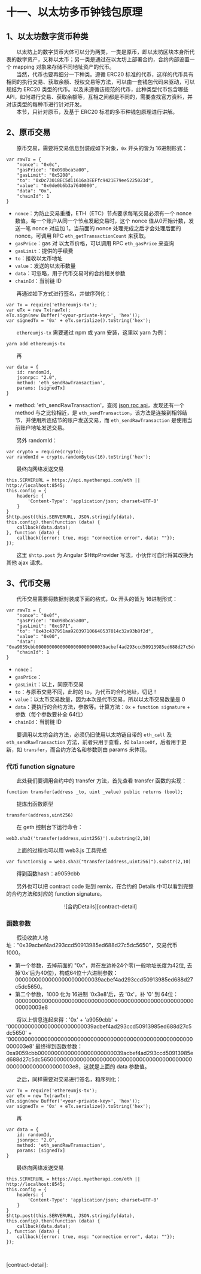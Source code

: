 # 十一、以太坊多币钟钱包原理
## 1、以太坊数字货币种类
&nbsp;&nbsp;&nbsp;&nbsp;&nbsp;&nbsp;&nbsp;以太坊上的数字货币大体可以分为两类，一类是原币，即以太坊区块本身所代表的数字资产，又称以太币；另一类是通过在以太坊上部署合约，合约内部设置一个 mapping 对象来存储不同地址资产的代币。<br/>
&nbsp;&nbsp;&nbsp;&nbsp;&nbsp;&nbsp;&nbsp;当然，代币也要再细分一下种类。遵循 ERC20 标准的代币，这样的代币具有相同的执行交易、获取余额、授权交易等方法，可以由一套钱包代码来驱动，可以规结为 ERC20 类型的代币。以及未遵循该规范的代币，此种类型代币包含哪些 API，如何进行交易、获取余额等，互相之间都是不同的，需要查找官方资料，并对该类型的每种币进行针对开发。<br/>
&nbsp;&nbsp;&nbsp;&nbsp;&nbsp;&nbsp;&nbsp;本节，只针对原币，及基于 ERC20 标准的多币种钱包原理进行讲解。

## 2、原币交易
&nbsp;&nbsp;&nbsp;&nbsp;&nbsp;&nbsp;&nbsp;原币交易，需要将交易信息封装成如下对象，`0x` 开头的皆为 16进制形式：

```
var rawTx = {
    "nonce": "0x0c",
    "gasPrice": "0x098bca5a00",
    "gasLimit": "0x5208",
    "to": "0xDc73018EC5d11616a3EEFfc9421E79ee5225023d",
    "value": "0x0de0b6b3a7640000",
    "data": "0x",
    "chainId": 1
}
```

- `nonce`：为防止交易重播，ETH（ETC）节点要求每笔交易必须有一个 nonce 数值。每一个账户从同一个节点发起交易时，这个 nonce 值从0开始计数，发送一笔 nonce 对应加 1。当前面的 nonce 处理完成之后才会处理后面的 nonce。可调用 RPC `eth_getTransactionCount` 来获取。 <br/>
- `gasPrice`：gas 对 以太币价格，可以调用 RPC `eth_gasPrice` 来查询<br/>
- `gasLimit`：提供的手续费<br/>
- `to`：接收以太币地址<br/>
- `value`：发送的以太币数量<br/> 
- `data`：可忽略，用于代币交易时的合约相关参数<br/>
- `chainId`：当前链 ID<br/>

&nbsp;&nbsp;&nbsp;&nbsp;&nbsp;&nbsp;&nbsp;再通过如下方式进行签名，并做序列化：

```
var Tx = require('ethereumjs-tx');
var eTx = new Tx(rawTx);
eTx.sign(new Buffer('<your-private-key>', 'hex'));
var signedTx = '0x' + eTx.serialize().toString('hex');
```

&nbsp;&nbsp;&nbsp;&nbsp;&nbsp;&nbsp;&nbsp;`ethereumjs-tx` 需要通过 npm 或 yarn 安装，这里以 yarn 为例：

```
yarn add ethereumjs-tx
```

&nbsp;&nbsp;&nbsp;&nbsp;&nbsp;&nbsp;&nbsp;再

```
var data = {
    id: randomId,
    jsonrpc: "2.0",
    method: 'eth_sendRawTransaction',
    params: [signedTx]
}
```
- method: 'eth_sendRawTransaction'，查阅 [json rpc api](https://github.com/ethereum/wiki/wiki/JSON-RPC#eth_sendrawtransaction)，发现还有一个 method 与之比较相近，是 `eth_sendTransaction`，该方法是连接到相邻结节，并使用所连结节的账户发送交易，而 `eth_sendRawTransaction` 是使用当前账户地址发送交易。

&nbsp;&nbsp;&nbsp;&nbsp;&nbsp;&nbsp;&nbsp;另外 randomId：

```
var crypto = require(crypto);
var randomId = crypto.randomBytes(16).toString('hex');
```

&nbsp;&nbsp;&nbsp;&nbsp;&nbsp;&nbsp;&nbsp;最终向网络发送交易

```
this.SERVERURL = https://api.myetherapi.com/eth || http://localhost:8545;
this.config = {
    headers: {
        'Content-Type': 'application/json; charset=UTF-8'
    }
}
$http.post(this.SERVERURL, JSON.stringify(data), this.config).then(function (data) {
    callback(data.data);
}, function (data) {
    callback({error: true, msg: "connection error", data: ""});
});
```

&nbsp;&nbsp;&nbsp;&nbsp;&nbsp;&nbsp;&nbsp;这里 `$http.post` 为 Angular $HttpProvider 写法，小伙伴可自行将其改换为其他 ajax 请求。


## 3、代币交易
&nbsp;&nbsp;&nbsp;&nbsp;&nbsp;&nbsp;&nbsp;代币交易需要将数据封装成下面的格式，0x 开头的皆为 16进制形式：

```
var rawTx = {
    "nonce": "0x0f",
    "gasPrice": "0x098bca5a00",
    "gasLimit": "0xc971",
    "to": "0x43c437951aa920397106640537014c32a93b8f2d",
    "value": "0x00",
    "data": "0xa9059cbb00000000000000000000000039acbef4ad293ccd50913985ed688d27c5dc565000000000000000000000000000000000000000000000000000000000000003e8",
    "chainId": 1
}
```

- `nonce`：<br/>
- `gasPrice`：<br/>
- `gasLimit`：以上，同原币交易<br/>
- `to`：与原币交易不同，此时的 to，为代币的合约地址，切记！<br/>
- `value`：以太币交易数量，因为本次是代币交易，所以以太币交易数量是 0<br/> 
- `data`：要执行的合约方法，参数等。计算方法：`0x` + `function signature` + 参数（每个参数要补全 64位）<br/>
- `chainId`：当前链 ID<br/>

&nbsp;&nbsp;&nbsp;&nbsp;&nbsp;&nbsp;&nbsp;要调用以太坊合约方法，必须仍旧使用以太坊链自带的 `eth_call` 及 `eth_sendRawTransaction` 方法，前者只用于查看，如 `balanceOf`，后者用于更新，如 `transfer`，而合约方法名和参数则由 params 来体现。

### 代币 function signature
&nbsp;&nbsp;&nbsp;&nbsp;&nbsp;&nbsp;&nbsp;此处我们要调用合约中的 transfer 方法，首先查看 transfer 函数的实现：

```
function transfer(address _to, uint _value) public returns (bool);
```

&nbsp;&nbsp;&nbsp;&nbsp;&nbsp;&nbsp;&nbsp;提炼出函数原型

```
transfer(address,uint256)
```

&nbsp;&nbsp;&nbsp;&nbsp;&nbsp;&nbsp;&nbsp;在 geth 控制台下运行命令：

```
web3.sha3('transfer(address,uint256)').substring(2,10)
```

&nbsp;&nbsp;&nbsp;&nbsp;&nbsp;&nbsp;&nbsp;上面的过程也可以用 web3.js 工具完成

```
var functionSig = web3.sha3("transfer(address,uint256)").substr(2,10)
```

&nbsp;&nbsp;&nbsp;&nbsp;&nbsp;&nbsp;&nbsp;得到函数hash：a9059cbb<br/>

&nbsp;&nbsp;&nbsp;&nbsp;&nbsp;&nbsp;&nbsp;另外也可以把 contract code 贴到 remix，在合约的 Details 中可以看到完整的合约方法和对应的 function signature。

<center>![合约Details][contract-detail]</center>

### 函数参数
&nbsp;&nbsp;&nbsp;&nbsp;&nbsp;&nbsp;&nbsp;假设收款人地址："0x39acbef4ad293ccd50913985ed688d27c5dc5650"，交易代币 1000。

- 第一个参数，去掉前面的 "0x"，并在左边补24个零(一般地址长度为42位, 去掉'0x'后为40位)，构成64位十六进制参数：00000000000000000000000039acbef4ad293ccd50913985ed688d27c5dc5650。
- 第二个参数，1000 化为 16进制 '0x3e8'后，去 '0x'，补 '0' 到 64位：00000000000000000000000000000000000000000000000000000000000003e8

&nbsp;&nbsp;&nbsp;&nbsp;&nbsp;&nbsp;&nbsp;将以上信息连起来得：'0x' + 'a9059cbb' + '00000000000000000000000039acbef4ad293ccd50913985ed688d27c5dc5650' + '00000000000000000000000000000000000000000000000000000000000003e8' 最终得到函数参数：0xa9059cbb00000000000000000000000039acbef4ad293ccd50913985ed688d27c5dc565000000000000000000000000000000000000000000000000000000000000003e8，这就是上面的 data 参数值。

&nbsp;&nbsp;&nbsp;&nbsp;&nbsp;&nbsp;&nbsp;之后，同样需要对交易进行签名，和序列化：

```
var Tx = require('ethereumjs-tx');
var eTx = new Tx(rawTx);
eTx.sign(new Buffer('<your-private-key>', 'hex'));
var signedTx = '0x' + eTx.serialize().toString('hex');
```

&nbsp;&nbsp;&nbsp;&nbsp;&nbsp;&nbsp;&nbsp;再

```
var data = {
    id: randomId,
    jsonrpc: "2.0",
    method: 'eth_sendRawTransaction',
    params: [signedTx]
}
```

&nbsp;&nbsp;&nbsp;&nbsp;&nbsp;&nbsp;&nbsp;最终向网络发送交易

```
this.SERVERURL = https://api.myetherapi.com/eth || http://localhost:8545;
this.config = {
    headers: {
        'Content-Type': 'application/json; charset=UTF-8'
    }
}
$http.post(this.SERVERURL, JSON.stringify(data), this.config).then(function (data) {
    callback(data.data);
}, function (data) {
    callback({error: true, msg: "connection error", data: ""});
});
```


&nbsp;&nbsp;&nbsp;&nbsp;&nbsp;&nbsp;&nbsp;
&nbsp;&nbsp;&nbsp;&nbsp;&nbsp;&nbsp;&nbsp;
&nbsp;&nbsp;&nbsp;&nbsp;&nbsp;&nbsp;&nbsp;


[contract-detail]:























